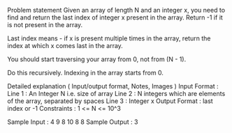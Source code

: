 Problem statement
Given an array of length N and an integer x, you need to find and return the last index of integer x present in the array. Return -1 if it is not present in the array.

Last index means - if x is present multiple times in the array, return the index at which x comes last in the array.

You should start traversing your array from 0, not from (N - 1).

Do this recursively. Indexing in the array starts from 0.

Detailed explanation ( Input/output format, Notes, Images )
Input Format :
Line 1 : An Integer N i.e. size of array
Line 2 : N integers which are elements of the array, separated by spaces
Line 3 : Integer x
Output Format :
last index or -1
Constraints :
1 <= N <= 10^3

Sample Input :
4
9 8 10 8
8
Sample Output :
3
